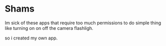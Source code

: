 Shams
=====

Im sick of these apps that require too much permissions to do simple thing like turning on on off the camera flashligh.

so i created my own app.
